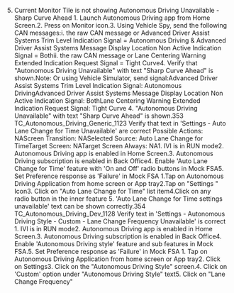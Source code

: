 5. Current Monitor Tile is not showing Autonomous Driving Unavailable - Sharp Curve Ahead 1. Launch Autonomous Driving app from Home Screen.2. Press on Monitor icon.3. Using Vehicle Spy, send the following CAN messages:i. the raw CAN message or Advanced Driver Assist Systems Trim Level Indication Signal = Autonomous Driving & Advanced Driver Assist Systems Message Display Location Non Active Indication Signal = Bothii. the raw CAN message or Lane Centering Warning Extended Indication Request Signal = Tight Curve4. Verify that "Autonomous Driving Unavailable" with text "Sharp Curve Ahead" is shown.Note: Or using Vehicle Simulator, send signal:Advanced Driver Assist Systems Trim Level Indication Signal: Autonomous DrivingAdvanced Driver Assist Systems Message Display Location Non Active Indication Signal: BothLane Centering Warning Extended Indication Request Signal: Tight Curve 4. "Autonomous Driving Unavailable" with text "Sharp Curve Ahead" is shown.353 TC_Autonomous_Driving_Generic_1123 Verify that text in 'Settings - Auto Lane Change for Time Unavailable' are correct Possible Actions: NAScreen Transition: NASelected Source: Auto Lane Change for TimeTarget Screen: NATarget Screen Always: NA1. IVI is in RUN mode2. Autonomous Driving app is enabled in Home Screen.3. Autonomous Driving subscription is enabled in Back Office4. Enable 'Auto Lane Change for Time' feature with 'On and Off' radio buttons in Mock FSA5. Set Preference response as 'Failure' in Mock FSA 1.Tap on Autonomous Driving Application from home screen or App tray2.Tap on "Settings " Icon3. Click on "Auto Lane Change for Time" list item4.Click on any radio button in the inner feature 5. 'Auto Lane Change for Time settings unavailable' text can be shown correctly.354 TC_Autonomous_Driving_Dev_1128 Verify text in 'Settings - Autonomous Driving Style - Custom - Lane Change Frequency Unavailable' is correct 1. IVI is in RUN mode2. Autonomous Driving app is enabled in Home Screen.3. Autonomous Driving subscription is enabled in Back Office4. Enable 'Autonomous Driving style' feature and sub features in Mock FSA.5. Set Preference response as 'Failure' in Mock FSA 1. Tap on Autonomous Driving Application from home screen or App tray2. Click on Settings3. Click on the "Autonomous Driving Style" screen.4. Click on 'Custom' option under "Autonomous Driving Style" text5. Click on "Lane Change Frequency"